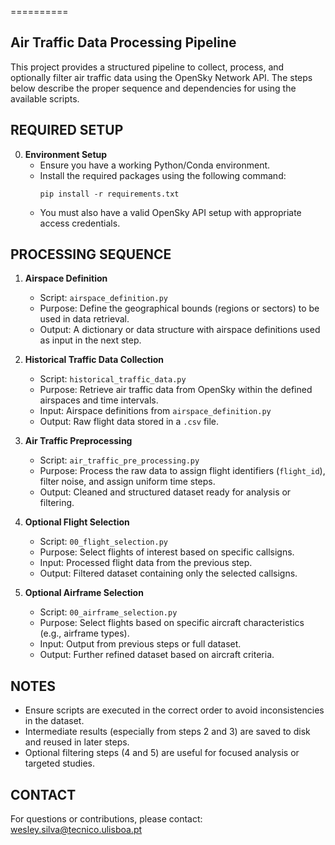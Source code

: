 ==========

Air Traffic Data Processing Pipeline
------------------------------------

This project provides a structured pipeline to collect, process, and optionally filter air traffic data using the OpenSky Network API. The steps below describe the proper sequence and dependencies for using the available scripts.

REQUIRED SETUP
--------------

0. **Environment Setup**
   - Ensure you have a working Python/Conda environment.
   - Install the required packages using the following command:
     ```
     pip install -r requirements.txt
     ```
   - You must also have a valid OpenSky API setup with appropriate access credentials.

PROCESSING SEQUENCE
-------------------

1. **Airspace Definition**
   - Script: `airspace_definition.py`
   - Purpose: Define the geographical bounds (regions or sectors) to be used in data retrieval.
   - Output: A dictionary or data structure with airspace definitions used as input in the next step.

2. **Historical Traffic Data Collection**
   - Script: `historical_traffic_data.py`
   - Purpose: Retrieve air traffic data from OpenSky within the defined airspaces and time intervals.
   - Input: Airspace definitions from `airspace_definition.py`
   - Output: Raw flight data stored in a `.csv` file.

3. **Air Traffic Preprocessing**
   - Script: `air_traffic_pre_processing.py`
   - Purpose: Process the raw data to assign flight identifiers (`flight_id`), filter noise, and assign uniform time steps.
   - Output: Cleaned and structured dataset ready for analysis or filtering.

4. **Optional Flight Selection**
   - Script: `00_flight_selection.py`
   - Purpose: Select flights of interest based on specific callsigns.
   - Input: Processed flight data from the previous step.
   - Output: Filtered dataset containing only the selected callsigns.

5. **Optional Airframe Selection**
   - Script: `00_airframe_selection.py`
   - Purpose: Select flights based on specific aircraft characteristics (e.g., airframe types).
   - Input: Output from previous steps or full dataset.
   - Output: Further refined dataset based on aircraft criteria.

NOTES
-----

- Ensure scripts are executed in the correct order to avoid inconsistencies in the dataset.
- Intermediate results (especially from steps 2 and 3) are saved to disk and reused in later steps.
- Optional filtering steps (4 and 5) are useful for focused analysis or targeted studies.

CONTACT
-------

For questions or contributions, please contact: wesley.silva@tecnico.ulisboa.pt
